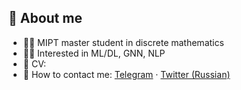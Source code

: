 ## :wave: About me
* :man_student: MIPT master student in discrete mathematics
* :man_technologist: Interested in ML/DL, GNN, NLP
* :briefcase: CV: 
* :email: How to contact me: [Telegram](t.me/nikis14) · [Twitter (Russian)](https://twitter.com/NikitaSeverin10)

